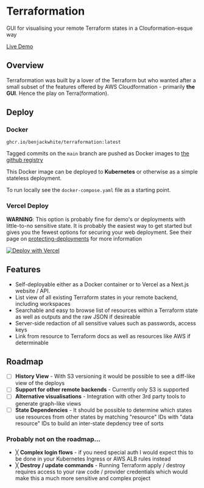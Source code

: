 # Terraformation

GUI for visualising your remote Terraform states in a Clouformation-esque way

[Live Demo](https://terraformation.benwhite.dev)

## Overview

Terraformation was built by a lover of the Terraform but who wanted after a small subset of the features offered by AWS Cloudformation - primarily **the GUI**. Hence the play on Terra(formation).

## Deploy

### Docker

```
ghcr.io/benjackwhite/terraformation:latest
```

Tagged commits on the `main` branch are pushed as Docker images to [the github registry](https://github.com/benjackwhite/terraformation/pkgs/container/terraformation)

This Docker image can be deployed to **Kubernetes** or otherwise as a simple stateless deployment.

To run locally see the `docker-compose.yaml` file as a starting point.

### Vercel Deploy

**WARNING**: This option is probably fine for demo's or deployments with little-to-no sensitive state. It is probably the easiest way to get started but gives you the fewest options for securing your web deployment. See their page on [protecting-deployments](https://vercel.com/blog/protecting-deployments) for more information

[![Deploy with Vercel](https://vercel.com/button)](https://vercel.com/new/clone?repository-url=https%3A%2F%2Fgithub.com%2Fbenjackwhite%2Fterraformation&env=TF_BUCKET_AWS_REGION,TF_BUCKET_NAME,TF_BUCKET_AWS_SECRET_ACCESS_KEY,TF_BUCKET_AWS_ACCESS_KEY_ID&envDescription=AWS%20Credentials%20to%20access%20your%20S3%20bucket%20containing%20Terraform%20state)

## Features

- Self-deployable either as a Docker container or to Vercel as a Next.js website / API.
- List view of all existing Terraform states in your remote backend, including workspaces
- Searchable and easy to browse list of resources within a Terraform state as well as outputs and the raw JSON if desireable
- Server-side redaction of all sensitive values such as passwords, access keys
- Link from resource to Terraform docs as well as resources like AWS if determinable

## Roadmap

- [ ] **History View** - With S3 versioning it would be possible to see a diff-like view of the deploys
- [ ] **Support for other remote backends** - Currently only S3 is supported
- [ ] **Alternative visualisations** - Integration with other 3rd party tools to generate graph-like views
- [ ] **State Dependencies** - It should be possible to determine which states use resources from other states by matching "resource" IDs with "data resource" IDs to build an inter-state depdency tree of sorts

### Probably not on the roadmap...

- ╳ **Complex login flows** - if you need special auth I would expect this to be done in your Kubernetes Ingress or AWS ALB rules instead
- ╳ **Destroy / update commands** - Running Terraform apply / destroy requires access to your raw code / provider credentials which would make this a much more sensitive and complex project
